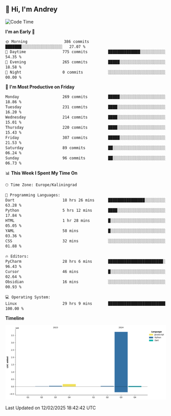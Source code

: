 ## 👋 Hi, I'm Andrey

<!--START_SECTION:waka-->
![Code Time](http://img.shields.io/badge/Code%20Time-745%20hrs%2052%20mins-blue)

**I'm an Early 🐤** 

```text
🌞 Morning                386 commits         ███████░░░░░░░░░░░░░░░░░░   27.07 % 
🌆 Daytime                775 commits         ██████████████░░░░░░░░░░░   54.35 % 
🌃 Evening                265 commits         █████░░░░░░░░░░░░░░░░░░░░   18.58 % 
🌙 Night                  0 commits           ░░░░░░░░░░░░░░░░░░░░░░░░░   00.00 % 
```
📅 **I'm Most Productive on Friday** 

```text
Monday                   269 commits         █████░░░░░░░░░░░░░░░░░░░░   18.86 % 
Tuesday                  231 commits         ████░░░░░░░░░░░░░░░░░░░░░   16.20 % 
Wednesday                214 commits         ████░░░░░░░░░░░░░░░░░░░░░   15.01 % 
Thursday                 220 commits         ████░░░░░░░░░░░░░░░░░░░░░   15.43 % 
Friday                   307 commits         █████░░░░░░░░░░░░░░░░░░░░   21.53 % 
Saturday                 89 commits          ██░░░░░░░░░░░░░░░░░░░░░░░   06.24 % 
Sunday                   96 commits          ██░░░░░░░░░░░░░░░░░░░░░░░   06.73 % 
```


📊 **This Week I Spent My Time On** 

```text
🕑︎ Time Zone: Europe/Kaliningrad

💬 Programming Languages: 
Dart                     18 hrs 26 mins      ████████████████░░░░░░░░░   63.28 % 
Python                   5 hrs 12 mins       ████░░░░░░░░░░░░░░░░░░░░░   17.84 % 
HTML                     1 hr 28 mins        █░░░░░░░░░░░░░░░░░░░░░░░░   05.05 % 
YAML                     58 mins             █░░░░░░░░░░░░░░░░░░░░░░░░   03.36 % 
CSS                      32 mins             ░░░░░░░░░░░░░░░░░░░░░░░░░   01.88 % 

🔥 Editors: 
PyCharm                  28 hrs 6 mins       ████████████████████████░   96.43 % 
Cursor                   46 mins             █░░░░░░░░░░░░░░░░░░░░░░░░   02.64 % 
Obsidian                 16 mins             ░░░░░░░░░░░░░░░░░░░░░░░░░   00.93 % 

💻 Operating System: 
Linux                    29 hrs 9 mins       █████████████████████████   100.00 % 
```

**Timeline**

![Lines of Code chart](https://raw.githubusercontent.com/Mist3s/Mist3s/main/assets/bar_graph.png)


 Last Updated on 12/02/2025 18:42:42 UTC
<!--END_SECTION:waka-->

